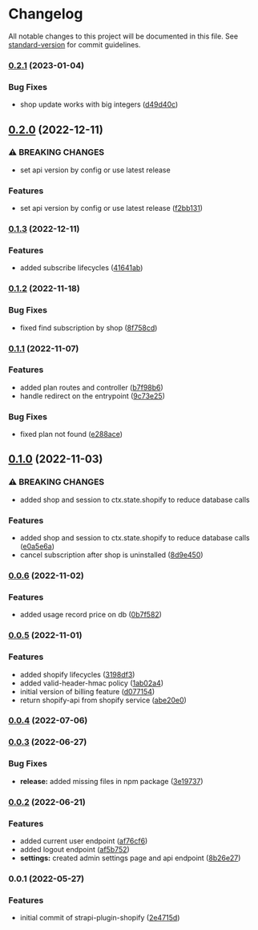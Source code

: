 # Changelog

All notable changes to this project will be documented in this file. See [standard-version](https://github.com/conventional-changelog/standard-version) for commit guidelines.

### [0.2.1](https://github.com/shop3/strapi-plugin-shopify/compare/v0.2.0...v0.2.1) (2023-01-04)


### Bug Fixes

* shop update works with big integers ([d49d40c](https://github.com/shop3/strapi-plugin-shopify/commit/d49d40cd857e5c421c91d5d381655bb572806cc4))

## [0.2.0](https://github.com/shop3/strapi-plugin-shopify/compare/v0.1.3...v0.2.0) (2022-12-11)


### ⚠ BREAKING CHANGES

* set api version by config or use latest release

### Features

* set api version by config or use latest release ([f2bb131](https://github.com/shop3/strapi-plugin-shopify/commit/f2bb13189f032f8a1396561fb4a2e851e496905e))

### [0.1.3](https://github.com/shop3/strapi-plugin-shopify/compare/v0.1.2...v0.1.3) (2022-12-11)


### Features

* added subscribe lifecycles ([41641ab](https://github.com/shop3/strapi-plugin-shopify/commit/41641abaf4f0f2f161d59144daf896d83099a9c9))

### [0.1.2](https://github.com/shop3/strapi-plugin-shopify/compare/v0.1.1...v0.1.2) (2022-11-18)


### Bug Fixes

* fixed find subscription by shop ([8f758cd](https://github.com/shop3/strapi-plugin-shopify/commit/8f758cd08bcb806c03ec0f2912376bca11f2a569))

### [0.1.1](https://github.com/shop3/strapi-plugin-shopify/compare/v0.1.0...v0.1.1) (2022-11-07)


### Features

* added plan routes and controller ([b7f98b6](https://github.com/shop3/strapi-plugin-shopify/commit/b7f98b60db03ce0537d7ac3a517ba7a9057f1470))
* handle redirect on the entrypoint ([9c73e25](https://github.com/shop3/strapi-plugin-shopify/commit/9c73e2513f82fdb1e089878ac20230295c7a720c))


### Bug Fixes

* fixed plan not found ([e288ace](https://github.com/shop3/strapi-plugin-shopify/commit/e288ace5c7d1a529583b944d27dab3e7c508955c))

## [0.1.0](https://github.com/shop3/strapi-plugin-shopify/compare/v0.0.6...v0.1.0) (2022-11-03)


### ⚠ BREAKING CHANGES

* added shop and session to ctx.state.shopify to reduce database calls

### Features

* added shop and session to ctx.state.shopify to reduce database calls ([e0a5e6a](https://github.com/shop3/strapi-plugin-shopify/commit/e0a5e6a43f46febaf69f5ea31573c05574bdd586))
* cancel subscription after shop is uninstalled ([8d9e450](https://github.com/shop3/strapi-plugin-shopify/commit/8d9e4509ddfa039fa0ebe7e4a9238aa650b909f0))

### [0.0.6](https://github.com/shop3/strapi-plugin-shopify/compare/v0.0.5...v0.0.6) (2022-11-02)


### Features

* added usage record price on db ([0b7f582](https://github.com/shop3/strapi-plugin-shopify/commit/0b7f5824481e2ef6937ae62de4ef9da43b912b43))

### [0.0.5](https://github.com/shop3/strapi-plugin-shopify/compare/v0.0.4...v0.0.5) (2022-11-01)


### Features

* added shopify lifecycles ([3198df3](https://github.com/shop3/strapi-plugin-shopify/commit/3198df37ca2c218dba8bc780eedf18ad9936537c))
* added valid-header-hmac policy ([1ab02a4](https://github.com/shop3/strapi-plugin-shopify/commit/1ab02a43b4b80e8056b552134686877b06283376))
* initial version of billing feature ([d077154](https://github.com/shop3/strapi-plugin-shopify/commit/d07715408a495d2c5263d65d6ef97109caf8fbcf))
* return shopify-api from shopify service ([abe20e0](https://github.com/shop3/strapi-plugin-shopify/commit/abe20e0088c0ddd3f2eab1bb04adb516a3b64108))

### [0.0.4](https://github.com/shop3/strapi-plugin-shopify/compare/v0.0.3...v0.0.4) (2022-07-06)

### [0.0.3](https://github.com/shop3/strapi-plugin-shopify/compare/v0.0.2...v0.0.3) (2022-06-27)


### Bug Fixes

* **release:** added missing files in npm package ([3e19737](https://github.com/shop3/strapi-plugin-shopify/commit/3e197370cd515c9724d54ab54cea505818064e09))

### [0.0.2](https://github.com/shop3/strapi-plugin-shopify/compare/v0.0.1...v0.0.2) (2022-06-21)


### Features

* added current user endpoint ([af76cf6](https://github.com/shop3/strapi-plugin-shopify/commit/af76cf61d39f6fc3939f433a7d1eabdbc58e21fa))
* added logout endpoint ([af5b752](https://github.com/shop3/strapi-plugin-shopify/commit/af5b75272901c164a6a0f236f55250ccd8e5e1b0))
* **settings:** created admin settings page and api endpoint ([8b26e27](https://github.com/shop3/strapi-plugin-shopify/commit/8b26e27ad131fc8fe427cf7c4e940de161e91fd8))

### 0.0.1 (2022-05-27)


### Features

* initial commit of strapi-plugin-shopify ([2e4715d](https://github.com/shop3/strapi-plugin-shopify/commit/2e4715d2670fdf1c394adfe2bf1928c90f7a04e6))
